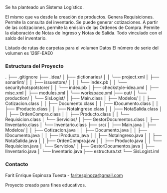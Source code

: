 Se ha planteado un Sistema Logístico.

El mismo que va desde la creación de productos.
Genera Requisiciones.
Permite la consulta del inventario.
Se puede generar cotizaciones.
A partir de las cotizaciones, permite la emisión de las Ordenes de Compra.
Permite la elaboración de Notas de Ingreso y Notas de Salida.
Todo vinculado con el saldo del inventario.

Listado de rutas de carpetas para el volumen Datos
El número de serie del volumen es 126F-EAE0

### Estructura del Proyecto
.
├── .gitignore
├── .idea/
│   ├── dictionaries/
│   │   └── project.xml
│   ├── sonarlint/
│   │   ├── issuestore/
│   │   │   └── index.pb
│   │   └── securityhotspotstore/
│   │       └── index.pb
│   ├── checkstyle-idea.xml
│   ├── misc.xml
│   ├── modules.xml
│   └── workspace.xml
├── out/
│   └── production/
│       └── SisLogist/
│           ├── Main.class
│           ├── Modelos/
│           │   ├── Cotizacion.class
│           │   ├── Documento.class
│           │   ├── IDocumento.class
│           │   ├── IProducto.class
│           │   ├── NotaIngreso.class
│           │   ├── NotaSalida.class
│           │   ├── OrdenCompra.class
│           │   ├── Producto.class
│           │   └── Requisicion.class
│           └── Servicios/
│               ├── GestorDocumentos.class
│               ├── IInventario.class
│               └── Inventario.class
├── src/
│   ├── Main.java
│   ├── Modelos/
│   │   ├── Cotizacion.java
│   │   ├── Documento.java
│   │   ├── IDocumento.java
│   │   ├── IProducto.java
│   │   ├── NotaIngreso.java
│   │   ├── NotaSalida.java
│   │   ├── OrdenCompra.java
│   │   ├── Producto.java
│   │   └── Requisicion.java
│   └── Servicios/
│       ├── GestorDocumentos.java
│       ├── IInventario.java
│       └── Inventario.java
├── estructura.txt
└── SisLogist.iml
### Contacto

Farit Enrique Espinoza Tuesta - faritespinoza@gmail.com

Proyecto creado para fines educativos.
